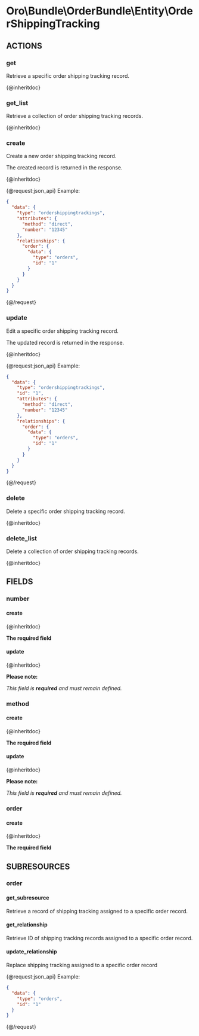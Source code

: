 # Oro\Bundle\OrderBundle\Entity\OrderShippingTracking

## ACTIONS

### get

Retrieve a specific order shipping tracking record.

{@inheritdoc}

### get_list

Retrieve a collection of order shipping tracking records.

{@inheritdoc}

### create

Create a new order shipping tracking record.

The created record is returned in the response.

{@inheritdoc}

{@request:json_api}
Example:

```JSON
{
  "data": {
    "type": "ordershippingtrackings",
    "attributes": {
      "method": "direct",
      "number": "12345"
    },
    "relationships": {
      "order": {
        "data": {
          "type": "orders",
          "id": "1"
        }
      }
    }
  }
}
```
{@/request}

### update

Edit a specific order shipping tracking record.

The updated record is returned in the response.

{@inheritdoc}

{@request:json_api}
Example:

```JSON
{
  "data": {
    "type": "ordershippingtrackings",
    "id": "1",
    "attributes": {
      "method": "direct",
      "number": "12345"
    },
    "relationships": {
      "order": {
        "data": {
          "type": "orders",
          "id": "1"
        }
      }
    }
  }
}
```
{@/request}

### delete

Delete a specific order shipping tracking record.

{@inheritdoc}

### delete_list

Delete a collection of order shipping tracking records.

{@inheritdoc}

## FIELDS

### number

#### create

{@inheritdoc}

**The required field**

#### update

{@inheritdoc}

**Please note:**

*This field is **required** and must remain defined.*

### method

#### create

{@inheritdoc}

**The required field**

#### update

{@inheritdoc}

**Please note:**

*This field is **required** and must remain defined.*

### order

#### create

{@inheritdoc}

**The required field**

## SUBRESOURCES

### order

#### get_subresource

Retrieve a record of shipping tracking assigned to a specific order record.

#### get_relationship

Retrieve ID of shipping tracking records assigned to a specific order record.

#### update_relationship

Replace shipping tracking assigned to a specific order record

{@request:json_api}
Example:

```JSON
{
  "data": {
    "type": "orders",
    "id": "1"
  }
}
```
{@/request}
